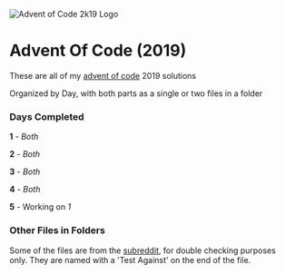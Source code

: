 ![Advent of Code 2k19 Logo](https://pbs.twimg.com/media/EJmH5DbXsAUovnu.jpg)

# Advent Of Code (2019)

These are all of my [advent of code](https://adventofcode.com/) 2019 solutions

Organized by Day, with both parts as a single or two files in a folder

### Days Completed

**1** - *Both*

**2** - *Both*

**3** - *Both*

**4** - *Both*

**5** - Working on *1*

### Other Files in Folders

Some of the files are from the [subreddit](https://www.reddit.com/r/adventofcode/), for double checking purposes only. They are named with a 'Test Against' on the end of the file.
